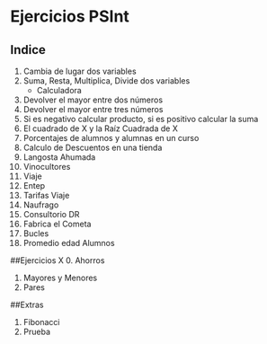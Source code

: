 # Ejercicios PSInt

## Indice

1. Cambia de lugar dos variables
2. Suma, Resta, Multiplica, Divide dos variables
    * Calculadora
3. Devolver el mayor entre dos números
4. Devolver el mayor entre tres números
5. Si es negativo calcular producto, si es positivo calcular la suma
6. El cuadrado de X y la Raíz Cuadrada de X
7. Porcentajes de alumnos y alumnas en un curso
8. Calculo de Descuentos en una tienda
9. Langosta Ahumada
10. Vinocultores
11. Viaje
12. Entep
13. Tarifas Viaje
14. Naufrago
15. Consultorio DR
16. Fabrica el Cometa
17. Bucles
18. Promedio edad Alumnos

##Ejercicios X
0. Ahorros
1. Mayores y Menores
2. Pares

##Extras
1. Fibonacci
2. Prueba
